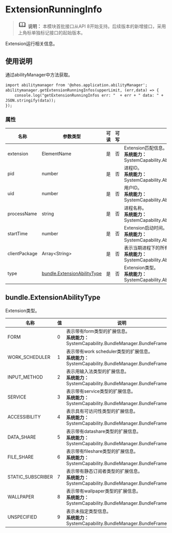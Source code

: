# ExtensionRunningInfo

> ![icon-note.gif](public_sys-resources/icon-note.gif) **说明：**
> 本模块首批接口从API 8开始支持。后续版本的新增接口，采用上角标单独标记接口的起始版本。


Extension运行相关信息。


## 使用说明


通过abilityManager中方法获取。



```
import abilitymanager from '@ohos.application.abilityManager';
abilitymanager.getExtensionRunningInfos(upperLimit, (err,data) => { 
    console.log("getExtensionRunningInfos err: "  + err + " data: " + JSON.stringify(data));
});
```


### 属性

| 名称 | 参数类型 | 可读 | 可写 | 说明 |
| -------- | -------- | -------- | -------- | -------- |
| extension | ElementName | 是 | 否 | Extension匹配信息。<br><b>系统能力：</b>SystemCapability.Ability.AbilityRuntime.Core |
| pid | number | 是 | 否 | 进程ID。<br><b>系统能力：</b>SystemCapability.Ability.AbilityRuntime.Core |
| uid | number | 是 | 否 | 用户ID。<br><b>系统能力：</b>SystemCapability.Ability.AbilityRuntime.Core |
| processName | string | 是 | 否 | 进程名称。<br><b>系统能力：</b>SystemCapability.Ability.AbilityRuntime.Core |
| startTime | number | 是 | 否 | Extension启动时间。<br><b>系统能力：</b>SystemCapability.Ability.AbilityRuntime.Core |
| clientPackage | Array&lt;String&gt; | 是 | 否 | 表示当期进程下的所有包名。<br><b>系统能力：</b>SystemCapability.Ability.AbilityRuntime.Core |
| type | [bundle.ExtensionAbilityType](#bundleextensionabilitytype) | 是 | 否 | Extension类型。<br><b>系统能力：</b>SystemCapability.Ability.AbilityRuntime.Core |


## bundle.ExtensionAbilityType

Extension类型。

  | 名称 | 值 | 说明 | 
| -------- | -------- | -------- |
| FORM | 0 | 表示带有form类型的扩展信息。<br><b>系统能力：</b>SystemCapability.BundleManager.BundleFramework | 
| WORK_SCHEDULER | 1 | 表示带有work&nbsp;scheduler类型的扩展信息。<br><b>系统能力：</b>SystemCapability.BundleManager.BundleFramework | 
| INPUT_METHOD | 2 | 表示用输入法类型的扩展信息。<br><b>系统能力：</b>SystemCapability.BundleManager.BundleFramework | 
| SERVICE | 3 | 表示带有service类型的扩展信息。<br><b>系统能力：</b>SystemCapability.BundleManager.BundleFramework | 
| ACCESSIBILITY | 4 | 表示具有可访问性类型的扩展信息。<br><b>系统能力：</b>SystemCapability.BundleManager.BundleFramework | 
| DATA_SHARE | 5 | 表示带有datashare类型的扩展信息。<br><b>系统能力：</b>SystemCapability.BundleManager.BundleFramework | 
| FILE_SHARE | 6 | 表示带有fileshare类型的扩展信息。<br><b>系统能力：</b>SystemCapability.BundleManager.BundleFramework | 
| STATIC_SUBSCRIBER | 7 | 表示带有静态订阅者类型的扩展信息。<br><b>系统能力：</b>SystemCapability.BundleManager.BundleFramework | 
| WALLPAPER | 8 | 表示带有wallpaper类型的扩展信息。<br><b>系统能力：</b>SystemCapability.BundleManager.BundleFramework | 
| UNSPECIFIED | 9 | 表示未指定类型信息。<br><b>系统能力：</b>SystemCapability.BundleManager.BundleFramework | 

